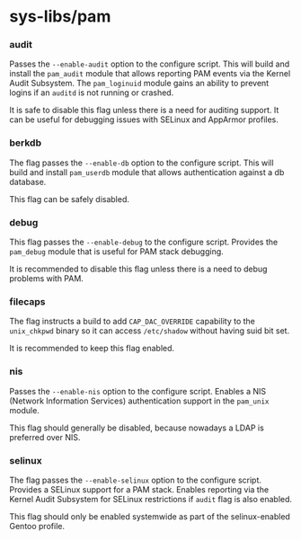 # sys-libs/pam

### audit
Passes the `--enable-audit` option to the configure script. This will build and install the `pam_audit` module that allows reporting PAM events via the Kernel Audit Subsystem. The `pam_loginuid` module gains an ability to prevent logins if an `auditd` is not running or crashed.

It is safe to disable this flag unless there is a need for auditing support. It can be useful for debugging issues with SELinux and AppArmor profiles.

### berkdb
The flag passes the `--enable-db` option to the configure script. This will build and install `pam_userdb` module that allows authentication against a db database.

This flag can be safely disabled.

### debug
This flag passes the `--enable-debug` to the configure script. Provides the `pam_debug` module that is useful for PAM stack debugging.

It is recommended to disable this flag unless there is a need to debug problems with PAM.

### filecaps
The flag instructs a build to add `CAP_DAC_OVERRIDE` capability to the `unix_chkpwd` binary so it can access `/etc/shadow` without having suid bit set.

It is recommended to keep this flag enabled.

### nis
Passes the `--enable-nis` option to the configure script. Enables a NIS (Network Information Services) authentication support in the `pam_unix` module.

This flag should generally be disabled, because nowadays a LDAP is preferred over NIS.

### selinux
The flag passes the `--enable-selinux` option to the configure script. Provides a SELinux support for a PAM stack. Enables reporting via the Kernel Audit Subsystem for SELinux restrictions if `audit` flag is also enabled.

This flag should only be enabled systemwide as part of the selinux-enabled Gentoo profile.
